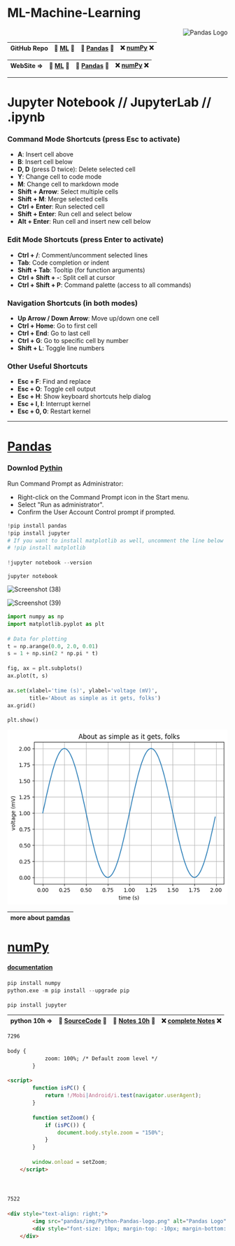# ML-Machine-Learning

<p align="right">
  <img src="https://github.com/akashdip2001/ML-Machine-Learning/assets/81384987/dff140e6-3c24-4430-96b6-48877e6c98b9" alt="Pandas Logo" width="500" />
</p>

| GitHub Repo |🍭 [ML](https://github.com/akashdip2001/ML-Machine-Learning) 🍭|🐥 [Pandas](https://github.com/akashdip2001/ML-Machine-Learning/tree/main/pandas) 🐥|❌ [numPy](https://github.com/akashdip2001/ML-Machine-Learning/tree/main/numPy) ❌|
|-------------------- |-------------------- |-------------------- |-------------------- |


| WebSite => |🍭 [ML](https://akashdip2001.github.io/ML-Machine-Learning/) 🍭|🐥 [Pandas](https://akashdip2001.github.io/ML-Machine-Learning/pandas.html) 🐥|❌ [numPy](https://akashdip2001.github.io/ML-Machine-Learning/numPy.html) ❌|
|-------------------- |-------------------- |-------------------- |-------------------- |

---

# Jupyter Notebook // JupyterLab // .ipynb

### Command Mode Shortcuts (press Esc to activate)
- **A**: Insert cell above
- **B**: Insert cell below
- **D, D** (press D twice): Delete selected cell
- **Y**: Change cell to code mode
- **M**: Change cell to markdown mode
- **Shift + Arrow**: Select multiple cells
- **Shift + M**: Merge selected cells
- **Ctrl + Enter**: Run selected cell
- **Shift + Enter**: Run cell and select below
- **Alt + Enter**: Run cell and insert new cell below

### Edit Mode Shortcuts (press Enter to activate)
- **Ctrl + /**: Comment/uncomment selected lines
- **Tab**: Code completion or indent
- **Shift + Tab**: Tooltip (for function arguments)
- **Ctrl + Shift + -**: Split cell at cursor
- **Ctrl + Shift + P**: Command palette (access to all commands)

### Navigation Shortcuts (in both modes)
- **Up Arrow / Down Arrow**: Move up/down one cell
- **Ctrl + Home**: Go to first cell
- **Ctrl + End**: Go to last cell
- **Ctrl + G**: Go to specific cell by number
- **Shift + L**: Toggle line numbers

### Other Useful Shortcuts
- **Esc + F**: Find and replace
- **Esc + O**: Toggle cell output
- **Esc + H**: Show keyboard shortcuts help dialog
- **Esc + I, I**: Interrupt kernel
- **Esc + 0, 0**: Restart kernel

---

# [Pandas](https://github.com/akashdip2001/ML-Machine-Learning/tree/main/pandas)

### Downlod [Pythin](https://www.python.org/downloads/_)

Run Command Prompt as Administrator:

  - Right-click on the Command Prompt icon in the Start menu.
  - Select "Run as administrator".
  - Confirm the User Account Control prompt if prompted.

```python
!pip install pandas
!pip install jupyter
# If you want to install matplotlib as well, uncomment the line below
# !pip install matplotlib

!jupyter notebook --version

```

```
jupyter notebook
```
![Screenshot (38)](https://github.com/akashdip2001/ML-Machine-Learning/assets/81384987/bd3b3e3a-5d70-41a2-b412-14f1f109fc8e)

![Screenshot (39)](https://github.com/akashdip2001/ML-Machine-Learning/assets/81384987/d1b0208d-eca9-42d1-a800-8ca1cda97eb4)

```python
import numpy as np
import matplotlib.pyplot as plt

# Data for plotting
t = np.arange(0.0, 2.0, 0.01)
s = 1 + np.sin(2 * np.pi * t)

fig, ax = plt.subplots()
ax.plot(t, s)

ax.set(xlabel='time (s)', ylabel='voltage (mV)',
       title='About as simple as it gets, folks')
ax.grid()

plt.show()
```


    
![png](pandas/output_0_0.png)

| more about [pamdas](https://github.com/akashdip2001/ML-Machine-Learning/tree/main/pandas) |
|---

# [numPy](https://github.com/akashdip2001/ML-Machine-Learning/tree/main/numPy)

#### [documentation](https://numpy.org/doc/stable/reference/)

```python
pip install numpy
python.exe -m pip install --upgrade pip

pip install jupyter
```


| python 10h => |🍭 [SourceCode](https://github.com/akashdip2001/Python-Course-10h) 🍭|🐥 [Notes 10h]() 🐥|❌ [complete Notes](https://www.codewithharry.com/notes/) ❌|
|-------------------- |-------------------- |-------------------- |-------------------- |

```html
7296

body {
            zoom: 100%; /* Default zoom level */
        }

<script>
        function isPC() {
            return !/Mobi|Android/i.test(navigator.userAgent);
        }

        function setZoom() {
            if (isPC()) {
                document.body.style.zoom = "150%";
            }
        }

        window.onload = setZoom;
    </script>



7522

<div style="text-align: right;">
        <img src="pandas/img/Python-Pandas-logo.png" alt="Pandas Logo" width="300" />
        <div style="font-size: 10px; margin-top: -10px; margin-bottom: 15px;">by Akashdip Mahapatra</div>
    </div>
```
